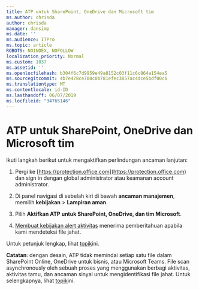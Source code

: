 ```yaml
---
title: ATP untuk SharePoint, OneDrive dan Microsoft tim
ms.author: chrisda
author: chrisda
manager: dansimp
ms.date: ''
ms.audience: ITPro
ms.topic: article
ROBOTS: NOINDEX, NOFOLLOW
localization_priority: Normal
ms.custom: 1037
ms.assetid: ''
ms.openlocfilehash: b304f6c7d9959e49a8152c03f11c6c864a154ea5
ms.sourcegitcommit: 4b7e478ce700c0b781efec3857ac4dce5bdf00c6
ms.translationtype: MT
ms.contentlocale: id-ID
ms.lasthandoff: 06/07/2019
ms.locfileid: "34765146"
---
```

# <a name="atp-for-sharepoint-onedrive-and-microsoft-teams"></a>ATP untuk SharePoint, OneDrive dan Microsoft tim

Ikuti langkah berikut untuk mengaktifkan perlindungan ancaman lanjutan:

1. Pergi ke [https://protection.office.com](https://protection.office.com) dan sign in dengan global administrator atau keamanan account administrator.

2. Di panel navigasi di sebelah kiri di bawah **ancaman manajemen**, memilih **kebijakan** \> **Lampiran aman**.

3. Pilih **Aktifkan ATP untuk SharePoint, OneDrive, dan tim Microsoft**.

4. [Membuat kebijakan alert aktivitas](https://docs.microsoft.com/office365/securitycompliance/create-activity-alerts) menerima pemberitahuan apabila kami mendeteksi file jahat.

Untuk petunjuk lengkap, lihat [topik](https://docs.microsoft.com/office365/securitycompliance/turn-on-atp-for-spo-odb-and-teams)ini.

**Catatan**: dengan desain, ATP tidak memindai setiap satu file dalam SharePoint Online, OneDrive untuk bisnis, atau Microsoft Teams. File scan asynchronously oleh sebuah proses yang menggunakan berbagi aktivitas, aktivitas tamu, dan ancaman sinyal untuk mengidentifikasi file jahat. Untuk selengkapnya, lihat [topik](https://docs.microsoft.com/office365/securitycompliance/atp-for-spo-odb-and-teams)ini.
